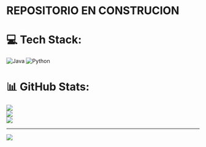 # REPOSITORIO EN CONSTRUCION

# 💻 Tech Stack:
![Java](https://img.shields.io/badge/java-%23ED8B00.svg?style=for-the-badge&logo=java&logoColor=white) ![Python](https://img.shields.io/badge/python-3670A0?style=for-the-badge&logo=python&logoColor=ffdd54)
# 📊 GitHub Stats:
![](https://github-readme-stats.vercel.app/api?username=Deividp147&theme=prussian&hide_border=false&include_all_commits=false&count_private=false)<br/>
![](https://github-readme-streak-stats.herokuapp.com/?user=Deividp147&theme=prussian&hide_border=false)<br/>
![](https://github-readme-stats.vercel.app/api/top-langs/?username=Deividp147&theme=prussian&hide_border=false&include_all_commits=false&count_private=false&layout=compact)

---
[![](https://visitcount.itsvg.in/api?id=Deividp147&icon=0&color=0)](https://visitcount.itsvg.in)

<!-- Proudly created with GPRM ( https://gprm.itsvg.in ) -->
